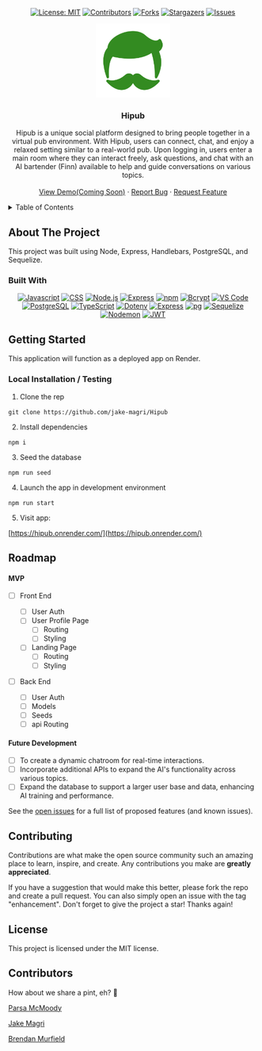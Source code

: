 <div align="center">

  <!-- Add additional badges using the following format: -->
  <!-- ![Name](urlToShieldHere)(urlToGithubHere) -->

[![License: MIT](https://img.shields.io/badge/License-MIT-yellow.svg)](https://opensource.org/licenses/MIT)
[![Contributors](https://img.shields.io/github/contributors/404pandas/project-2-setup-guide.svg?style=plastic&logo=appveyor)](https://github.com/404pandas/project-2-setup-guide/graphs/contributors)
[![Forks](https://img.shields.io/github/forks/404pandas/project-2-setup-guide.svg?style=plastic&logo=appveyor)](https://github.com/404pandas/project-2-setup-guide/network/members)
[![Stargazers](https://img.shields.io/github/stars/404pandas/project-2-setup-guide.svg?style=plastic&logo=appveyor)](https://github.com/404pandas/project-2-setup-guide/stargazers)
[![Issues](https://img.shields.io/github/issues/404pandas/project-2-setup-guide.svg?style=plastic&logo=appveyor)](https://github.com/404pandas/project-2-setup-guide/issues)

</div>

<!-- PROJECT LOGO -->

<div align="center">
  <a href="https://github.com/404pandas/project-2-setup-guide">
  <!-- TODO: Correct this file path to a logo if you would like one; otherwise, delete this a href -->
    <img src="./client/src/assets/logo.png" alt="Logo" width="150" height="150">
  </a>

<!-- TODO: Edit App name -->
  <h3 align="center">Hipub</h3>

  <p align="center">
  <!-- TODO: Edit App description -->
    Hipub is a unique social platform designed to bring people together in a virtual pub environment. With Hipub, users can connect, chat, and enjoy a relaxed setting similar to a real-world pub. Upon logging in, users enter a main room where they can interact freely, ask questions, and chat with an AI bartender (Finn) available to help and guide conversations on various topics.
    <br />
    <br />
    <!-- TODO: add deployment link -->
    <a href="https://github.com/jake-magri">View Demo(Coming Soon)</a>
    ·
    <a href="https://github.com/jake-magri/Hipub/issues">Report Bug</a>
    ·
    <a href="https://github.com/jake-magri/Hipub/issues">Request Feature</a>

  </p>
</div>

<!-- TABLE OF CONTENTS -->
<details>
  <summary>Table of Contents</summary>
  <ol>
    <li>
      <a href="#about-the-project">About The Project</a>
      <ul>
        <li><a href="#built-with">Built With</a></li>
      </ul>
    </li>
    <li>
      <a href="#getting-started">Getting Started</a>
      <ul>
        <li><a href="#installation">Installation</a></li>
      </ul>
    </li>
    <li><a href="#usage">Usage</a></li>
    <li><a href="#roadmap">Roadmap</a></li>
    <li><a href="#contributing">Contributing</a></li>
    <li><a href="#license">License</a></li>
    <li><a href="#contact">Contact</a></li>
    <li><a href="#acknowledgments">Acknowledgments</a></li>
  </ol>
</details>

<!-- ABOUT THE PROJECT -->

## About The Project

<!-- TODO: add your screenshots or demo videos here -->
<!-- Add screenshots using the following format: -->
<!-- ![Screenshot alt description](directPathOfScreenshots) -->
<!-- Add video demos using the following format: -->
<!-- ![Video alt description](directPathOfVideos) -->

This project was built using Node, Express, Handlebars, PostgreSQL, and Sequelize.

### Built With

<div align="center">

<!-- TODO: Add any additional badges as needed. For more info, visit: https://github.com/404pandas/empty-resources/blob/main/assets/images/shields.md -->

[![Javascript](https://img.shields.io/badge/Language-JavaScript-ff0000?style=plastic&logo=JavaScript&logoWidth=10)](https://javascript.info/)
[![CSS](https://img.shields.io/badge/Language-CSS-ff8000?style=plastic&logo=CSS3&logoWidth=10)](https://developer.mozilla.org/en-US/docs/Web/CSS)
[![Node.js](https://img.shields.io/badge/Framework-Node.js-ffff00?style=plastic&logo=Node.js&logoWidth=10)](https://nodejs.org/en/)
[![Express](https://img.shields.io/badge/Framework-Express-80ff00?style=plastic&logo=Express&logoWidth=10)](https://expressjs.com/)
[![npm](https://img.shields.io/badge/Tool-npm-00ff00?style=plastic&logo=npm&logoWidth=10)](https://www.npmjs.com/)
[![Bcrypt](https://img.shields.io/badge/Package-Bcrypt-00ffff?style=plastic&logo=npm&logoWidth=10)](https://www.npmjs.com/package/bcrypt)
[![VS Code](https://img.shields.io/badge/IDE-VSCode-0000ff?style=plastic&logo=VisualStudioCode&logoWidth=10)](https://code.visualstudio.com/docs)
[![PostgreSQL](https://img.shields.io/badge/Database-PostgreSQL-8000ff?style=plastic&logo=PostgreSQL&logoWidth=10)](https://www.postgresql.org/docs/)
[![TypeScript](https://img.shields.io/badge/Language-TypeScript-007ACC?style=plastic&logo=typescript&logoWidth=10)](https://www.typescriptlang.org/)
[![Dotenv](https://img.shields.io/badge/Package-Dotenv-00b894?style=plastic&logo=npm&logoWidth=10)](https://www.npmjs.com/package/dotenv)
[![Express](https://img.shields.io/badge/Framework-Express-80ff00?style=plastic&logo=express&logoWidth=10)](https://expressjs.com/)
[![pg](https://img.shields.io/badge/Package-pg-0984e3?style=plastic&logo=postgresql&logoWidth=10)](https://www.npmjs.com/package/pg)
[![Sequelize](https://img.shields.io/badge/Package-Sequelize-6c5ce7?style=plastic&logo=sequelize&logoWidth=10)](https://sequelize.org/)
[![Nodemon](https://img.shields.io/badge/DevDependency-Nodemon-d63031?style=plastic&logo=nodemon&logoWidth=10)](https://www.npmjs.com/package/nodemon)
[![JWT](https://img.shields.io/badge/Package-JWT-000000?style=plastic&logo=jsonwebtokens&logoWidth=10)](https://jwt.io/)


</div>

<!-- GETTING STARTED -->

## Getting Started

This application will function as a deployed app on Render.

### Local Installation / Testing

1. Clone the rep

```
git clone https://github.com/jake-magri/Hipub
```

2. Install dependencies

```
npm i
```

3. Seed the database

```
npm run seed
```

4. Launch the app in development environment

```
npm run start
```

5. Visit app:

[https://hipub.onrender.com/](https://hipub.onrender.com/)

<!-- ROADMAP -->

## Roadmap

<!-- TODO: Plan out rough roadmap here -->

#### MVP

<!-- This is a nested check-box that displays a nice checked or unchecked list on your Github repo to show your visitor's a quick road map! -->

- [ ] Front End

  - [ ] User Auth
  - [ ] User Profile Page
    - [ ] Routing
    - [ ] Styling
  - [ ] Landing Page
    - [ ] Routing
    - [ ] Styling

- [ ] Back End
  - [ ] User Auth
  - [ ] Models
  - [ ] Seeds
  - [ ] api Routing

#### Future Development

- [ ] To create a dynamic chatroom for real-time interactions.
- [ ] Incorporate additional APIs to expand the AI's functionality across various topics.
- [ ] Expand the database to support a larger user base and data, enhancing AI training and performance.

See the [open issues](https://github.com/jake-magri/Hipub/issues) for a full list of proposed features (and known issues).

<!-- CONTRIBUTING -->

## Contributing

Contributions are what make the open source community such an amazing place to learn, inspire, and create. Any contributions you make are **greatly appreciated**.

If you have a suggestion that would make this better, please fork the repo and create a pull request. You can also simply open an issue with the tag "enhancement".
Don't forget to give the project a star! Thanks again!


## License

This project is licensed under the MIT license.


## Contributors

How about we share a pint, eh? 🍺

[Parsa McMoody](https://github.com/parsamh8)

[Jake Magri](https://github.com/jake-magri)

[Brendan Murfield](https://github.com/bmurfield)
